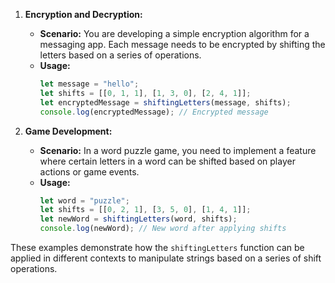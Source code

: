 1. **Encryption and Decryption:**
   - **Scenario:** You are developing a simple encryption algorithm for a messaging app. Each message needs to be encrypted by shifting the letters based on a series of operations.
   - **Usage:**
     ```javascript
     let message = "hello";
     let shifts = [[0, 1, 1], [1, 3, 0], [2, 4, 1]];
     let encryptedMessage = shiftingLetters(message, shifts);
     console.log(encryptedMessage); // Encrypted message
     ```

2. **Game Development:**
   - **Scenario:** In a word puzzle game, you need to implement a feature where certain letters in a word can be shifted based on player actions or game events.
   - **Usage:**
     ```javascript
     let word = "puzzle";
     let shifts = [[0, 2, 1], [3, 5, 0], [1, 4, 1]];
     let newWord = shiftingLetters(word, shifts);
     console.log(newWord); // New word after applying shifts
     ```

These examples demonstrate how the `shiftingLetters` function can be applied in different contexts to manipulate strings based on a series of shift operations.

